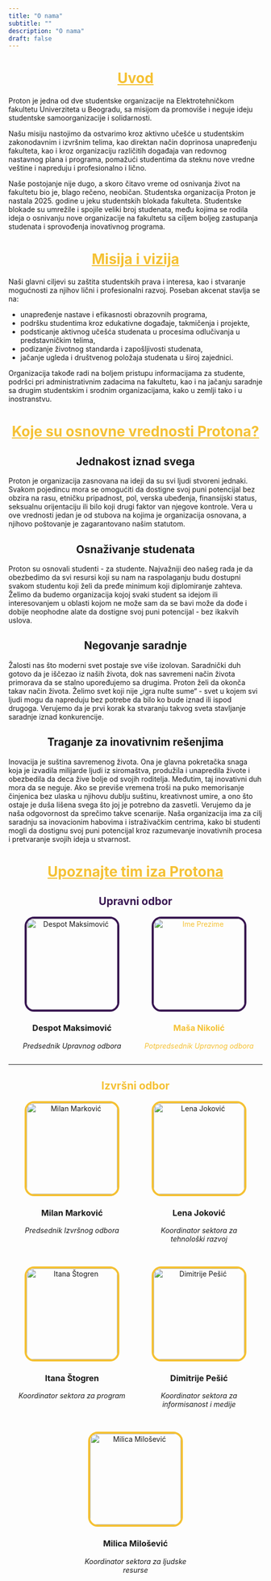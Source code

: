 ```yaml
---
title: "O nama"
subtitle: ""
description: "O nama"
draft: false
---
```


<h1 style="text-align: center; color: #f5c133; text-decoration: underline">Uvod</h1>

Proton je jedna od dve studentske organizacije na Elektrotehničkom fakultetu Univerziteta u Beogradu, sa misijom da promoviše i neguje ideju studentske samoorganizacije i solidarnosti.

Našu misiju nastojimo da ostvarimo kroz aktivno učešće u studentskim zakonodavnim i izvršnim telima, kao direktan način doprinosa unapređenju fakulteta, kao i kroz organizaciju različitih događaja van redovnog nastavnog plana i programa, pomažući studentima da steknu nove vredne veštine i napreduju i profesionalno i lično.

Naše postojanje nije dugo, a skoro čitavo vreme od osnivanja život na fakultetu bio je, blago rečeno, neobičan. Studentska organizacija Proton je nastala 2025. godine u jeku studentskih blokada fakulteta. Studentske blokade su umrežile i spojile veliki broj studenata, među kojima se rodila ideja o osnivanju nove organizacije na fakultetu sa ciljem boljeg zastupanja studenata i sprovođenja inovativnog programa.

<h1 style="text-align: center; color: #f5c133; text-decoration: underline">Misija i vizija</h1>

Naši glavni ciljevi su zaštita studentskih prava i interesa, kao i stvaranje mogućnosti za njihov lični i profesionalni razvoj. Poseban akcenat stavlja se na:


- unapređenje nastave i efikasnosti obrazovnih programa,
- podršku studentima kroz edukativne događaje, takmičenja i projekte,
- podsticanje aktivnog učešća studenata u procesima odlučivanja u predstavničkim telima,
- podizanje životnog standarda i zapošljivosti studenata,
- jačanje ugleda i društvenog položaja studenata u široj zajednici.

Organizacija takođe radi na boljem pristupu informacijama za studente, podršci pri administrativnim zadacima na fakultetu, kao i na jačanju saradnje sa drugim studentskim i srodnim organizacijama, kako u zemlji tako i u inostranstvu.

<h1 style="text-align: center; color: #f5c133; text-decoration: underline">Koje su osnovne vrednosti Protona?</h1>

<h2 style="text-align: center;">Jednakost iznad svega</h2>

Proton je organizacija zasnovana na ideji da su svi ljudi stvoreni jednaki. Svakom pojedincu mora se omogućiti da dostigne svoj puni potencijal bez obzira na rasu, etničku pripadnost, pol, verska ubeđenja, finansijski status, seksualnu orijentaciju ili bilo koji drugi faktor van njegove kontrole.
Vera u ove vrednosti jedan je od stubova na kojima je organizacija osnovana, a njihovo poštovanje je zagarantovano našim statutom.

<h2 style="text-align: center;">Osnaživanje studenata</h2>

Proton su osnovali studenti - za studente. Najvažniji deo našeg rada je da obezbedimo da svi resursi koji su nam na raspolaganju budu dostupni svakom studentu koji želi da pređe minimum koji diplomiranje zahteva.
Želimo da budemo organizacija kojoj svaki student sa idejom ili interesovanjem u oblasti kojom ne može sam da se bavi može da dođe i dobije neophodne alate da dostigne svoj puni potencijal - bez ikakvih uslova.

<h2 style="text-align: center;">Negovanje saradnje</h2>

Žalosti nas što moderni svet postaje sve više izolovan. Saradnički duh gotovo da je iščezao iz naših života, dok nas savremeni način života primorava da se stalno upoređujemo sa drugima.
Proton želi da okonča takav način života. Želimo svet koji nije „igra nulte sume“ - svet u kojem svi ljudi mogu da napreduju bez potrebe da bilo ko bude iznad ili ispod drugoga. Verujemo da je prvi korak ka stvaranju takvog sveta stavljanje saradnje iznad konkurencije.

<h2 style="text-align: center;">Traganje za inovativnim rešenjima</h2>

Inovacija je suština savremenog života. Ona je glavna pokretačka snaga koja je izvadila milijarde ljudi iz siromaštva, produžila i unapredila živote i obezbedila da deca žive bolje od svojih roditelja.
Međutim, taj inovativni duh mora da se neguje. Ako se previše vremena troši na puko memorisanje činjenica bez ulaska u njihovu dublju suštinu, kreativnost umire, a ono što ostaje je duša lišena svega što joj je potrebno da zasvetli.
Verujemo da je naša odgovornost da sprečimo takve scenarije. Naša organizacija ima za cilj saradnju sa inovacionim habovima i istraživačkim centrima, kako bi studenti mogli da dostignu svoj puni potencijal kroz razumevanje inovativnih procesa i pretvaranje svojih ideja u stvarnost.

<h1 style="text-align: center; color: #f5c133; text-decoration: underline">Upoznajte tim iza Protona</h2>

<h2 style="text-align: center; color: #381651">Upravni odbor</h2>

<div style="display: flex; flex-wrap: wrap; justify-content: center; gap: 2rem;">

<div style="text-align: center; width: 220px;">
  <img src="/images/team/despot.png" alt="Despot Maksimović" style="border-radius: 10%; width: 180px; height: 180px; border: solid #381651 4px; object-fit: cover;">
  <h3>Despot Maksimović</h3>
  <p><em>Predsednik Upravnog odbora</em></p>
</div>

<div style="text-align: center; width: 220px; color: #f5c133">
  <img src="/images/team/masa.png" alt="Ime Prezime" style="border-radius: 10%; width: 180px; height: 180px; border: solid #381651 4px; object-fit: cover;">
  <h3>Maša Nikolić</h3>
  <p><em>Potpredsednik Upravnog odbora</em></p>
</div>

</div>

---

<h2 style="text-align: center; color: #f5c133">Izvršni odbor</h2>

<div style="display: flex; flex-wrap: wrap; justify-content: center; gap: 2rem;">

<div style="text-align: center; width: 220px;">
  <img src="/images/team/kica.png" alt="Milan Marković" style="border-radius: 10%; width: 180px; height: 180px; border: solid #f5c133 4px; object-fit: cover;">
  <h3>Milan Marković</h3>
  <p><em>Predsednik Izvršnog odbora</em></p>
</div>

<div style="text-align: center; width: 220px;">
  <img src="/images/team/lena.jpeg" alt="Lena Joković" style="border-radius: 10%; width: 180px; height: 180px; border: solid #f5c133 4px; object-fit: cover;">
  <h3>Lena Joković</h3>
  <p><em>Koordinator sektora za tehnološki razvoj</em></p>
</div>

<div style="text-align: center; width: 220px;">
  <img src="/images/team/itana.png" alt="Itana Štogren" style="border-radius: 10%; width: 180px; height: 180px; border: solid #f5c133 4px; object-fit: cover;">
  <h3>Itana Štogren</h3>
  <p><em>Koordinator sektora za program</em></p>
</div>

<div style="text-align: center; width: 220px;">
  <img src="/images/team/dimitrije.png" alt="Dimitrije Pešić" style="border-radius: 10%; width: 180px; height: 180px; border: solid #f5c133 4px; object-fit: cover;">
  <h3>Dimitrije Pešić</h3>
  <p><em>Koordinator sektora za informisanost i medije</em></p>
</div>

<div style="text-align: center; width: 220px;">
  <img src="/images/team/milica.png" alt="Milica Milošević" style="border-radius: 10%; width: 180px; height: 180px; border: solid #f5c133 4px; object-fit: cover;">
  <h3>Milica Milošević</h3>
  <p><em>Koordinator sektora za ljudske resurse</em></p>

</div>

</div>
